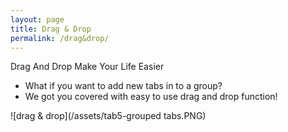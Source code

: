 ```yaml
---
layout: page
title: Drag & Drop
permalink: /drag&drop/
---
```


Drag And Drop Make Your Life Easier

- What if you want to add new tabs in to a group?
- We got you covered with easy to use drag and drop function!

![drag & drop](/assets/tab5-grouped tabs.PNG)
